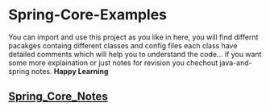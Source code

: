 # Spring-Core-Examples
You can import and use this project as you like
in here, you will find differnt pacakges containg different classes and config files
each class have detailed comments which will help you to understand the code...
if you want some more explaination or just notes for revision you chechout java-and-spring notes.
**Happy Learning**
## [Spring_Core_Notes](https://github.com/Raiden-Harsh/Java-and-Git-notes/blob/master/SpringCore%20Notes.txt)
